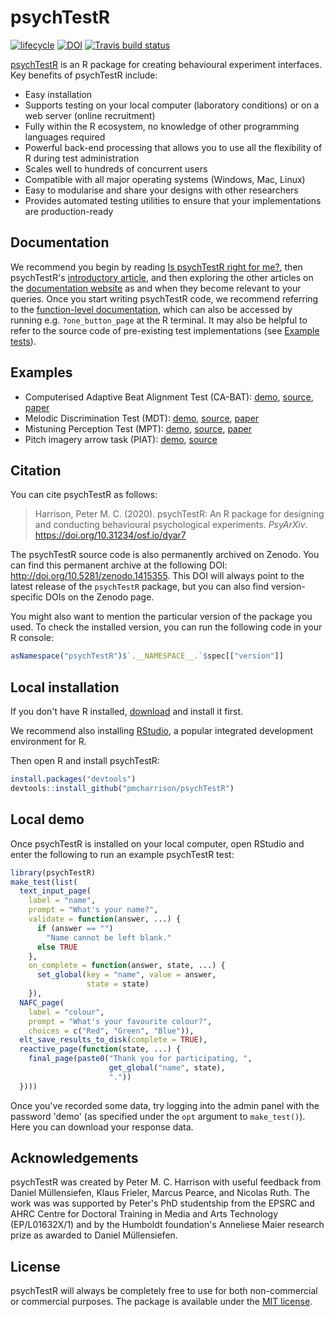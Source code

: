# psychTestR

[![lifecycle](https://img.shields.io/badge/lifecycle-maturing-blue.svg)](https://www.tidyverse.org/lifecycle/#maturing)
[![DOI](https://zenodo.org/badge/DOI/10.5281/zenodo.1415355.svg)](https://doi.org/10.5281/zenodo.1415355)
[![Travis build status](https://travis-ci.org/pmcharrison/psychTestR.svg?branch=master)](https://travis-ci.org/pmcharrison/psychTestR)

[psychTestR](https://pmcharrison.github.io/psychTestR) 
is an R package for creating behavioural experiment interfaces.
Key benefits of psychTestR include:

- Easy installation
- Supports testing on your local computer (laboratory conditions) or on a web server (online recruitment)
- Fully within the R ecosystem, no knowledge of other programming languages required
- Powerful back-end processing that allows you to use all the flexibility of R during test administration
- Scales well to hundreds of concurrent users
- Compatible with all major operating systems (Windows, Mac, Linux)
- Easy to modularise and share your designs with other researchers
- Provides automated testing utilities to ensure that your implementations
are production-ready


## Documentation

We recommend you begin by reading 
[Is psychTestR right for me?](https://pmcharrison.github.io/psychTestR/articles/a-right-for-me),
then psychTestR's 
[introductory article](https://pmcharrison.github.io/psychTestR/articles/b-introduction),
and then exploring the other articles on the 
[documentation website](https://pmcharrison.github.io/psychTestR) 
as and when they become relevant to your queries.
Once you start writing psychTestR code, we 
recommend referring to the 
[function-level documentation](https://pmcharrison.github.io/psychTestR/reference/index.html),
which can also be accessed by running e.g. `?one_button_page` at the R terminal.
It may also be helpful to refer to the source code of pre-existing test implementations
(see [Example tests](https://pmcharrison.github.io/psychTestR/#examples)).

## Examples

- Computerised Adaptive Beat Alignment Test (CA-BAT):
[demo](http://shiny.pmcharrison.com/cabat-demo), 
[source](https://github.com/pmcharrison/cabat),
[paper](https://doi.org/10.1038/s41598-018-30318-8)
- Melodic Discrimination Test (MDT):
[demo](http://shiny.pmcharrison.com/mdt-demo),
[source](https://github.com/pmcharrison/mdt),
[paper](https://doi.org/10.1038/s41598-017-03586-z)
- Mistuning Perception Test (MPT):
[demo](http://shiny.pmcharrison.com/mpt-demo),
[source](https://github.com/pmcharrison/mpt),
[paper](https://doi.org/10.3758/s13428-019-01225-1)
- Pitch imagery arrow task (PIAT):
[demo](http://shiny.pmcharrison.com/piat-demo),
[source](https://github.com/pmcharrison/piat)

## Citation

You can cite psychTestR as follows:

> Harrison, Peter M. C. (2020).
> psychTestR: An R package for designing and
> conducting behavioural psychological experiments.
> *PsyArXiv*. https://doi.org/10.31234/osf.io/dyar7

The psychTestR source code is also permanently archived
on Zenodo. You can find this permanent archive at the following DOI:
http://doi.org/10.5281/zenodo.1415355.
This DOI will always point to the latest release of 
the `psychTestR` package,
but you can also find version-specific DOIs on the Zenodo page.

You might also want to mention the particular version of the package you used.
To check the installed version, you can run the following code in your R console:

``` r
asNamespace("psychTestR")$`.__NAMESPACE__.`$spec[["version"]]
```

## Local installation

If you don't have R installed, [download](https://cloud.r-project.org/) and install it first. 

We recommend also installing [RStudio](https://www.rstudio.com/),
a popular integrated development environment for R.

Then open R and install psychTestR:

```r
install.packages("devtools")
devtools::install_github("pmcharrison/psychTestR")
```

## Local demo

Once psychTestR is installed on your local computer, 
open RStudio and enter the following to run an example psychTestR test:

```r
library(psychTestR)
make_test(list(
  text_input_page(
    label = "name", 
    prompt = "What's your name?", 
    validate = function(answer, ...) {
      if (answer == "")
        "Name cannot be left blank."
      else TRUE
    },
    on_complete = function(answer, state, ...) {
      set_global(key = "name", value = answer,
                 state = state)
    }),
  NAFC_page(
    label = "colour",
    prompt = "What's your favourite colour?",
    choices = c("Red", "Green", "Blue")),
  elt_save_results_to_disk(complete = TRUE),
  reactive_page(function(state, ...) {
    final_page(paste0("Thank you for participating, ", 
                      get_global("name", state),
                      "."))
  })))
```

Once you've recorded some data, try logging into the admin panel with the password 'demo'
(as specified under the `opt` argument to `make_test()`).
Here you can download your response data.

## Acknowledgements

psychTestR was created by Peter M. C. Harrison
with useful feedback from 
Daniel Müllensiefen, Klaus Frieler, Marcus Pearce, and Nicolas Ruth.
The work was was supported by Peter's PhD studentship from 
the EPSRC and AHRC Centre for Doctoral Training
in Media and Arts Technology (EP/L01632X/1)
and by the Humboldt foundation's Anneliese Maier research prize as awarded to Daniel Müllensiefen.

## License

psychTestR will always be completely free to use for both non-commercial or commercial purposes.
The package is available under the [MIT license](https://opensource.org/licenses/MIT).
